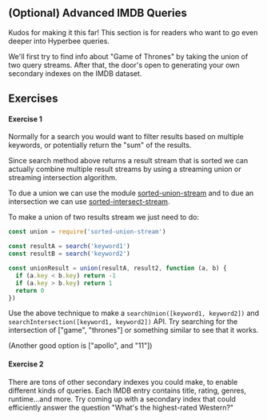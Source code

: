 ## (Optional) Advanced IMDB Queries
Kudos for making it this far! This section is for readers who want to go even deeper into Hyperbee queries.

We'll first try to find info about "Game of Thrones" by taking the union of two query streams. After that, the door's open to generating your own secondary indexes on the IMDB dataset.

## Exercises

#### Exercise 1

Normally for a search you would want to filter results based on multiple keywords, or potentially return the "sum" of the results.

Since search method above returns a result stream that is sorted we can actually combine multiple result streams by using a streaming union or streaming intersection algorithm.

To due a union we can use the module [sorted-union-stream](https://github.com/mafintosh/sorted-union-stream) and to due an intersection we can use [sorted-intersect-stream](https://github.com/mafintosh/sorted-intersect-stream).

To make a union of two results stream we just need to do:

```js
const union = require('sorted-union-stream')

const resultA = search('keyword1')
const resultB = search('keyword2')

const unionResult = union(resultA, result2, function (a, b) {
  if (a.key < b.key) return -1
  if (a.key > b.key) return 1
  return 0
})
```

Use the above technique to make a `searchUnion([keyword1, keyword2])` and `searchIntersection([keyword1, keyword2])` API.
Try searching for the intersection of ["game", "thrones"] or something similar to see that it works.

(Another good option is ["apollo", and "11"])

#### Exercise 2

There are tons of other secondary indexes you could make, to enable different kinds of queries. Each IMDB entry contains title, rating, genres, runtime...and more. Try coming up with a secondary index that could efficiently answer the question "What's the highest-rated Western?"